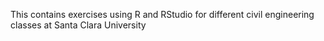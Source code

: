 This contains exercises using R and RStudio for different civil engineering classes at Santa Clara University
